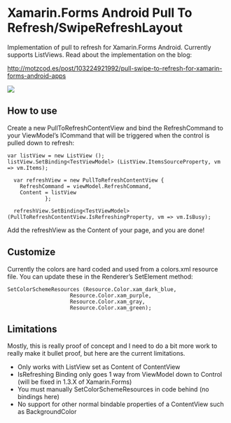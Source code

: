 Xamarin.Forms Android Pull To Refresh/SwipeRefreshLayout
===================================

Implementation of pull to refresh for Xamarin.Forms Android. Currently supports ListViews. Read about the implementation on the blog:

http://motzcod.es/post/103224921992/pull-swipe-to-refresh-for-xamarin-forms-android-apps


![](http://media.tumblr.com/bb7899a2585a769a17edaf472663cd7f/tumblr_inline_nfeoptHlDJ1qzumo9.gif)


## How to use

Create a new PullToRefreshContentView and bind the RefreshCommand to your ViewModel’s ICommand that will be triggered when the control is pulled down to refresh:

```
var listView = new ListView ();
listView.SetBinding<TestViewModel> (ListView.ItemsSourceProperty, vm => vm.Items);

  var refreshView = new PullToRefreshContentView {
    RefreshCommand = viewModel.RefreshCommand,
    Content = listView
			};

  refreshView.SetBinding<TestViewModel> (PullToRefreshContentView.IsRefreshingProperty, vm => vm.IsBusy);
```

Add the refreshView as the Content of your page, and you are done!

## Customize
Currently the colors are hard coded and used from a colors.xml resource file. You can update these in the Renderer’s SetElement method:

```
SetColorSchemeResources (Resource.Color.xam_dark_blue,
					Resource.Color.xam_purple,
					Resource.Color.xam_gray,
					Resource.Color.xam_green);
```

## Limitations

Mostly, this is really proof of concept and I need to do a bit more work to really make it bullet proof, but here are the current limitations.

* Only works with ListView set as Content of ContentView
* IsRefreshing Binding only goes 1 way from ViewModel down to Control (will be fixed in 1.3.X of Xamarin.Forms)
* You must manually SetColorSchemeResources in code behind (no bindings here)
* No support for other normal bindable properties of a ContentView such as BackgroundColor
